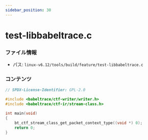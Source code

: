 ```yaml
---
sidebar_position: 30
---
```

# test-libbabeltrace.c

### ファイル情報

- パス: `linux-v6.12/tools/build/feature/test-libbabeltrace.c`

### コンテンツ

```c
// SPDX-License-Identifier: GPL-2.0

#include <babeltrace/ctf-writer/writer.h>
#include <babeltrace/ctf-ir/stream-class.h>

int main(void)
{
	bt_ctf_stream_class_get_packet_context_type((void *) 0);
	return 0;
}

```
